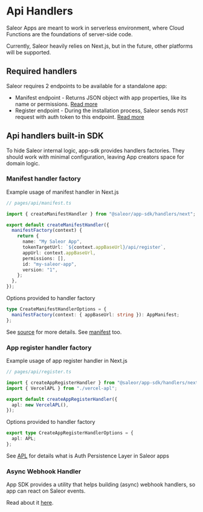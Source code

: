 # Api Handlers

Saleor Apps are meant to work in serverless environment, where Cloud Functions are the foundations of server-side code.

Currently, Saleor heavily relies on Next.js, but in the future, other platforms will be supported.

## Required handlers

Saleor requires 2 endpoints to be available for a standalone app:

- Manifest endpoint - Returns JSON object with app properties, like its name or permissions. [Read more](https://docs.saleor.io/docs/3.x/developer/extending/apps/manifest)
- Register endpoint - During the installation process, Saleor sends `POST` request with auth token to this endpoint. [Read more](https://docs.saleor.io/docs/3.x/developer/extending/apps/installing-apps#installation-using-graphql-api)

## Api handlers built-in SDK

To hide Saleor internal logic, app-sdk provides handlers factories. They should work with minimal configuration, leaving
App creators space for domain logic.

### Manifest handler factory

Example usage of manifest handler in Next.js

```typescript
// pages/api/manifest.ts

import { createManifestHandler } from "@saleor/app-sdk/handlers/next";

export default createManifestHandler({
  manifestFactory(context) {
    return {
      name: "My Saleor App",
      tokenTargetUrl: `${context.appBaseUrl}/api/register`,
      appUrl: context.appBaseUrl,
      permissions: [],
      id: "my-saleor-app",
      version: "1",
    };
  },
});
```

Options provided to handler factory

```typescript
type CreateManifestHandlerOptions = {
  manifestFactory(context: { appBaseUrl: string }): AppManifest;
};
```

See [source](./src/handlers/next/create-manifest-handler.ts) for more details. See [manifest](../src/types.ts) too.

### App register handler factory

Example usage of app register handler in Next.js

```typescript
// pages/api/register.ts

import { createAppRegisterHandler } from "@saleor/app-sdk/handlers/next";
import { VercelAPL } from "./vercel-apl";

export default createAppRegisterHandler({
  apl: new VercelAPL(),
});
```

Options provided to handler factory

```typescript
export type CreateAppRegisterHandlerOptions = {
  apl: APL;
};
```

See [APL](./apl.md) for details what is Auth Persistence Layer in Saleor apps

### Async Webhook Handler

App SDK provides a utility that helps building (async) webhook handlers, so app can react on Saleor events.

Read about it [here](./saleor-async-webhook.md).